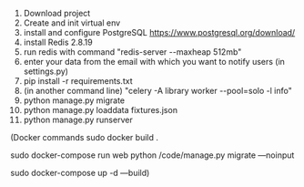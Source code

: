 1. Download project
2. Create and init virtual env
3. install and configure PostgreSQL https://www.postgresql.org/download/
4. install Redis 2.8.19
5. run redis with command "redis-server --maxheap 512mb"
6. enter your data from the email with which you want to notify users (in settings.py)
7. pip install -r requirements.txt
8. (in another command line) "celery -A library worker --pool=solo -l info"
9. python manage.py migrate
10. python manage.py loaddata fixtures.json
11. python manage.py runserver

(Docker commands
sudo docker build .

sudo docker-compose run web python /code/manage.py migrate —noinput
 
sudo docker-compose up -d —build)
